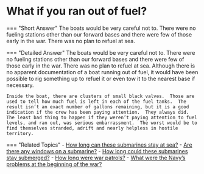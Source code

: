 # What if you ran out of fuel?


=== "Short Answer"
    The boats would be very careful not to. There were no fueling stations other than our forward bases and there were few of those early in the war. There was no plan to refuel at sea.

=== "Detailed Answer"
    The boats would be very careful not to.  There were no fueling stations other than our forward bases and there were few of those early in the war.  There was no plan to refuel at sea.  Although there is no apparent documentation of a boat running out of fuel, it would have been possible to rig something up to refuel it or even tow it to the nearest base if necessary.

    Inside the boat, there are clusters of small black valves.  Those are used to tell how much fuel is left in each of the fuel tanks.  The result isn’t an exact number of gallons remaining, but it is a good indication if the crew has been paying attention.  They always did.  The least bad thing to happen if they weren’t paying attention to fuel levels, and ran out, was serious embarrassment.  The worst would be to find themselves stranded, adrift and nearly helpless in hostile territory.

=== "Related Topics"
    - [How long can these submarines stay at sea?](./how-long-can-these-submarines-stay-at-sea.md)
    - [Are there any windows on a submarine?](./are-there-any-windows-on-a-submarine.md)
    - [How long could these submarines stay submerged?](./how-long-could-these-submarines-stay-submerged.md)
    - [How long were war patrols?](./how-long-were-war-patrols.md)
    - [What were the Navy’s problems at the beginning of the war?](./what-were-the-navys-problems-at-the-beginning-of-the-war.md)
